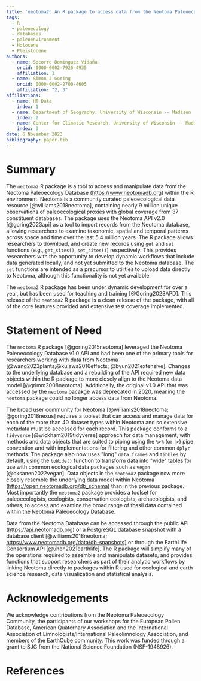 ```yaml
---
title: 'neotoma2: An R package to access data from the Neotoma Paleoecology Database'
tags:
  - R
  - paleoecology
  - databases
  - paleoenvironment
  - Holocene
  - Pleistocene
authors:
  - name: Socorro Dominguez Vidaña
    orcid: 0000-0002-7926-4935
    affiliation: 1
  - name: Simon J Goring
    orcid: 0000-0002-2700-4605
    affiliation: "2, 3"
affiliations:
  - name: HT Data
    index: 1
  - name: Department of Geography, University of Wisconsin -- Madison
    index: 2
  - name: Center for Climatic Research, University of Wisconsin -- Madison
    index: 3
date: 6 November 2023
bibliography: paper.bib
---
```


# Summary

The `neotoma2` R package is a tool to access and manipulate data from the Neotoma Paleoecology Database (https://www.neotomadb.org) within the R environment. Neotoma is a community curated paleoecological data resource [@williams2018neotoma], containing nearly 9 million unique observations of paleoecological proxies with global coverage from 37 constituent databases. The package uses the Neotoma API v2.0 [@goring2023api] as a tool to import records from the Neotoma database, allowing researchers to examine taxonomic, spatial and temporal patterns across space and time over the last 5.4 million years. The R package allows researchers to download, and create new records using `get` and `set` functions (e.g., `get_sites()`, `set_sites()`) respectively. This provides researchers with the opportunity to develop dynamic workflows that include data generated locally, and not yet submitted to the Neotoma database. The `set` functions are intended as a precursor to utilities to upload data directly to Neotoma, although this functionality is not yet available.

The `neotoma2` R package has been under dynamic development for over a year, but has been used for teaching and training [@Goring2023APD]. This release of the `neotoma2` R package is a clean release of the package, with all of the core features provided and extensive test coverage implemented.

# Statement of Need

The `neotoma` R package [@goring2015neotoma] leveraged the Neotoma Paleoeocology Database v1.0 API and had been one of the primary tools for researchers working with data from Neotoma [@wang2023plants;@kujawa2016effects; @byun2021extensive]. Changes to the underlying database and a rebuilding of the API required new data objects within the R package to more closely align to the Neotoma data model [@grimm2008neotoma]. Additionally, the original v1.0 API that was accessed by the `neotoma` pacakge was deprecated in 2020, meaning the `neotoma` package could no longer access data from Neotoma.

The broad user community for Neotoma [@williams2018neotoma; @goring2018nexus] requires a toolset that can access and manage data for each of the more than 40 dataset types within Neotoma and so extensive metadata must be accessed for each record. This package conforms to a `tidyverse` [@wickham2019tidyverse] approach for data management, with methods and data objects that are suited to piping using the `%>%` (or `|>`) pipe convention and with implementations for filtering and other common `dplyr` methods. The package also now uses "long" `data.frames` and `tibbles` by default, using the `toWide()` function to transform data into "wide" tables for use with common ecological data packages such as `vegan` [@oksanen2022vegan].  Data objects in the `neotoma2` package now more closely resemble the underlying data model within Neotoma (https://open.neotomadb.org/db_schema) than in the previous package. Most importantly the `neotoma2` package provides a toolset for paleoecologists, ecologists, conservation ecologists, archaeologists, and others, to access and examine the broad range of fossil data contained within the Neotoma Paleoecology Database.

Data from the Neotoma Database can be accessed through the public API (https://api.neotomadb.org) or a PostgreSQL database snapshot with a database client [@williams2018neotoma; https://www.neotomadb.org/data/db-snapshots] or through the EarthLife Consortium API [@uhen2021earthlife]. The R package will simplify many of the operations required to assemble and manipulate datasets, and provides functions that support researchers as part of their analytic workflows by linking Neotoma directly to packages within R used for ecological and earth science research, data visualization and statistical analysis.

# Acknowledgements

We acknowledge contributions from the Neotoma Paleoecology Community, the participants of our workshops for the European Pollen Database, American Quaternary Association and the International Association of Limnologists/International Paleolimnology Association, and members of the EarthCube community. This work was funded through a grant to SJG from the National Science Foundation (NSF-1948926).

# References
